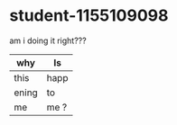 # student-1155109098
am i doing it right???

| why   | Is   |
| ----- | ---- |
| this  | happ |
| ening | to   |
| me    | me ? |
